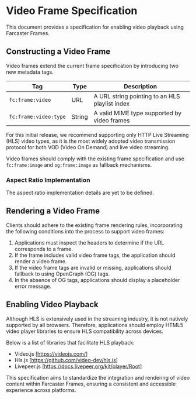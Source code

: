 # Video Frame Specification

This document provides a specification for enabling video playback using Farcaster Frames.

## Constructing a Video Frame

Video frames extend the current frame specification by introducing two new metadata tags.

| Tag                   | Type   | Description                                    |
| --------------------- | ------ | ---------------------------------------------- |
| `fc:frame:video`      | URL    | A URL string pointing to an HLS playlist index |
| `fc:frame:video:type` | String | A valid MIME type supported by video frames    |

For this initial release, we recommend supporting only HTTP Live Streaming (HLS) video types, as it is the most widely adopted video transmission protocol for both VOD (Video On Demand) and live video streaming.

Video frames should comply with the existing frame specification and use `fc:frame:image` and `og:frame:image` as fallback mechanisms.

### Aspect Ratio Implementation

The aspect ratio implementation details are yet to be defined.

## Rendering a Video Frame

Clients should adhere to the existing frame rendering rules, incorporating the following conditions into the process to support video frames:

1. Applications must inspect the headers to determine if the URL corresponds to a frame.
2. If the frame includes valid video frame tags, the application should render a video frame.
3. If the video frame tags are invalid or missing, applications should fallback to using OpenGraph (OG) tags.
4. In the absence of OG tags, applications should display a placeholder error message.

## Enabling Video Playback

Although HLS is extensively used in the streaming industry, it is not natively supported by all browsers. Therefore, applications should employ HTML5 video player libraries to ensure HLS compatibility across devices.

Below is a list of libraries that facilitate HLS playback:

- Video.js [https://videojs.com/]
- Hls.js [https://github.com/video-dev/hls.js]
- Livepeer.js [https://docs.livepeer.org/kit/player/Root]

This specification aims to standardize the integration and rendering of video content within Farcaster Frames, ensuring a consistent and accessible experience across platforms.
